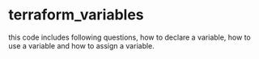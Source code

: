 # terraform_variables
this code includes following questions, how to declare a variable, how to use a variable and how to assign a variable.
